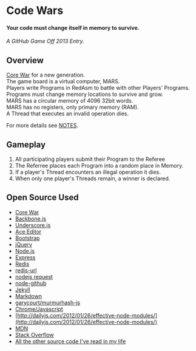 # Code Wars

#### Your code must change itself in memory to survive.

<em>A GitHub Game Off 2013 Entry.</em>


## Overview

[Core War](http://en.wikipedia.org/wiki/Core_War) for a new generation.  
The game board is a virtual computer, MARS.   
Players write Programs in RedAsm to battle with other Players' Programs.  
Programs must change memory locations to survive and grow.  
MARS has a circular memory of 4096 32bit words.  
MARS has no registers, only primary memory (RAM).  
A Thread that executes an invalid operation dies.


For more details see [NOTES](NOTES.md).

## Gameplay

1. All participating players submit their Program to the Referee
1. The Referree places each Program into a random place in Memory.
1. If a player's Thread encounters an illegal operation it dies.
1. When only one player's Threads remain, a winner is declared.


## Open Source Used

- [Core War](http://corewar.co.uk/cwg.txt)
- [Backbone.js](http://backbonejs.org/)
- [Underscore.js](http://underscorejs.org/)
- [Ace Editor](http://ace.c9.io/)
- [Bootstrap](http://getbootstrap.com/)
- [jQuery](http://jquery.com)
- [Node.js](http://nodejs.org/)
- [Express](http://expressjs.com/)
- [Redis](http://redis.io/)
- [redis-url](https://github.com/ddollar/redis-url)
- [nodejs request](https://github.com/mikeal/request)
- [node-github](https://github.com/ajaxorg/node-github)
- [Jekyll](https://github.com/mojombo/jekyll)
- [Markdown](http://daringfireball.net/projects/markdown/)
- [garycourt/murmurhash-js](https://github.com/garycourt/murmurhash-js)
- [Chrome/Javascript](https://code.google.com/p/v8/)
- [http://dailyjs.com/2012/01/26/effective-node-modules/](http://dailyjs.com/2012/01/26/effective-node-modules/)
- [MDN](https://developer.mozilla.org/en-US/docs/Web/JavaScript)
- [Stack Overflow](http://www.stackoverflow.com)
- [All the other source code I've read in my life](http://github.com/)



